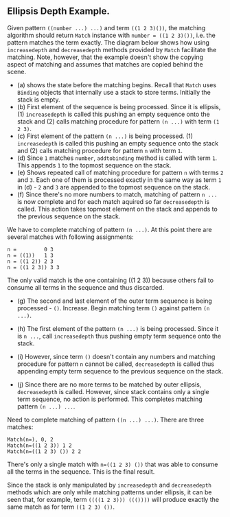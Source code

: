 ## Ellipsis Depth Example.

Given pattern `((number ...) ...)` and term `((1 2 3)())`, the matching algorithm should return `Match` instance with `number = ((1 2 3)())`, i.e. the pattern matches the term exactly. The diagram below shows how using `increasedepth` and `decreasedepth` methods provided by `Match` facilitate the matching. Note, however, that the example doesn't show the copying aspect of matching and assumes that matches are copied behind the scene. 

* (a) shows the state before the matching begins. Recall that `Match` uses `Binding` objects that internally use a stack to store terms. Initially the stack is empty.
* (b) First element of the sequence is being processed. Since it is ellipsis, (1) `increasedepth` is called this pushing an empty sequence onto the stack and (2) calls matching procedure for pattern `(n ...)` with term `(1 2 3)`.
* (c) First element of the pattern `(n ...)` is being processed. (1) `increasedepth` is called this pushing an empty sequence onto the stack and (2) calls matching procedure for pattern `n` with term `1`. 
* (d) Since `1`  matches `number`, `addtobinding` method is called with term `1`. This appends `1` to the topmost sequence on the stack.
* (e) Shows repeated call of matching procedure for pattern `n` with terms `2` and `3`. Each one of them is processed exactly in the same way as term `1` in (d) - `2` and `3` are appended to the topmost sequence on the stack. 
* (f) Since there's no more numbers to match, matching of pattern `n ...` is now complete and for each match aquired so far `decreasedepth` is called. This action takes topmost element on the stack and appends to the previous sequence on the stack. 

We have to complete matching of pattern `(n ...)`. At this point there are several matches with following assignments:  

```
n =         0 3
n = ((1))   1 3
n = ((1 2)) 2 3
n = ((1 2 3)) 3 3
```

The only valid match is the one containing ((1 2 3)) because others fail to consume all terms in the sequence and thus discarded.

* (g) The second and last element of the outer term sequence is being processed - `()`. Increase. Begin matching term `()` against pattern `(n ...)`.

* (h) The first element of the pattern `(n ...)` is being processed. Since it is `n ...`, call `increasedepth` thus pushing empty term sequence onto the stack. 

* (i) However, since term `()` doesn't contain any numbers and matching procedure for pattern `n` cannot be called, `decreasedepth` is called thus appending empty term sequence to the previous sequence on the stack. 

* (j) Since there are no more terms to be matched by outer ellipsis, `decreasedepth` is called. However, since stack contains only a single term sequence, no action is performed. This completes matching pattern `(n ...) ...`. 

Need to complete matching of pattern `((n ...) ...)`. There are three matches:

```
Match(n=), 0, 2
Match(n=((1 2 3)) 1 2
Match(n=((1 2 3) ()) 2 2
```

There's only a single match with `n=((1 2 3) ())` that was able to consume all the terms in the sequence. This is the final result.

Since the stack is only manipulated by `increasedepth` and `decreasedepth` methods which are only while matching patterns under ellipsis, it can be seen that, for example, term `((((1 2 3))) ((())))` will produce exactly the same match as for term `((1 2 3) ())`.


